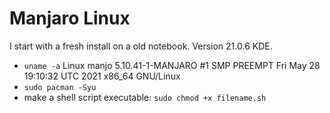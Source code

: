 # Manjaro Linux

I start with a fresh install on a old notebook. Version 21.0.6 KDE.

- `uname -a` Linux manjo 5.10.41-1-MANJARO #1 SMP PREEMPT Fri May 28 19:10:32 UTC 2021 x86_64 GNU/Linux
- `sudo pacman -Syu`
- make a shell script executable: `sudo chmod +x filename.sh`
